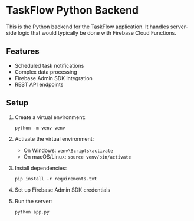 # TaskFlow Python Backend

This is the Python backend for the TaskFlow application. It handles server-side logic that would typically be done with Firebase Cloud Functions.

## Features

- Scheduled task notifications
- Complex data processing
- Firebase Admin SDK integration
- REST API endpoints

## Setup

1. Create a virtual environment:
   ```
   python -m venv venv
   ```

2. Activate the virtual environment:
   - On Windows: `venv\Scripts\activate`
   - On macOS/Linux: `source venv/bin/activate`

3. Install dependencies:
   ```
   pip install -r requirements.txt
   ```

4. Set up Firebase Admin SDK credentials

5. Run the server:
   ```
   python app.py
   ```
